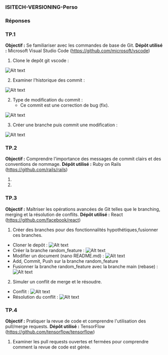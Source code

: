 ### ISITECH-VERSIONING-Perso

### Réponses 

### TP.1 

**Objectif :** Se familiariser avec les commandes de base de Git.
**Dépôt utilisé :** Microsoft Visual Studio Code (https://github.com/microsoft/vscode)

1. Clone le depôt git vscode :

![Alt text](clone_repo_vscode.png)

2. Examiner l'historique des commit :

![Alt text](histo_commit_repo_vscode.png)

2. Type de modification du commit :
    - Ce commit est une correction de bug (fix).

![Alt text](type_commit_repo_vscode.png)

3. Créer une branche puis commit une modification :

![Alt text](branch_commit_in_repo_vscode.png)

### TP.2

**Objectif :** Comprendre l'importance des messages de commit clairs et des conventions de nommage.
**Dépôt utilisé :** Ruby on Rails (https://github.com/rails/rails)

1. 

2. 

### TP.3 

**Objectif :** Maîtriser les opérations avancées de Git telles que le branching, merging et la résolution de conflits.
**Dépôt utilisé :** React (https://github.com/facebook/react)

1. Créer des branches pour des fonctionnalités hypothétiques,fusionner ces branches.

- Cloner le depôt :
![Alt text](clone_react.png)
- Créer la branche random_feature :
![Alt text](branch_react.png)
- Modifier un document (nano README.md) : 
![Alt text](edite_readme.png)
- Add, Commit, Push sur la branche random_feature
- Fusionner la branche random_feature avec la branche main (rebase) :
![Alt text](fusion_branch.png)

2. Simuler un conflit de merge et le résoudre.

- Conflit :
![Alt text](conflit.png)
- Résolution du conflit :
![Alt text](resolve_conflit.png)


### TP.4

**Objectif :** Pratiquer la revue de code et comprendre l'utilisation des pull/merge requests.
**Dépôt utilisé :** TensorFlow (https://github.com/tensorflow/tensorflow)

1. Examiner les pull requests ouvertes et fermées pour comprendre comment la revue de code est gérée.